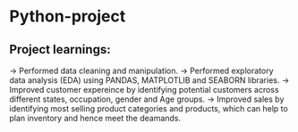 # Python-project
Project learnings:
-
-> Performed data cleaning and manipulation.
-> Performed exploratory data analysis (EDA) using PANDAS, MATPLOTLIB and SEABORN libraries.
-> Improved  customer expereince by identifying potential customers across different states, occupation, gender and Age groups.
-> Improved sales by identifying most selling product categories and products, which can help to plan inventory and hence meet the deamands.
